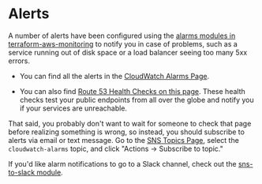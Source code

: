 # Alerts

A number of alerts have been configured using the [alarms modules in
terraform-aws-monitoring](https://github.com/gruntwork-io/terraform-aws-monitoring/tree/master/modules/alarms) to notify you
in case of problems, such as a service running out of disk space or a load balancer seeing too many 5xx errors.

* You can find all the alerts in the [CloudWatch Alarms
  Page](https://console.aws.amazon.com/cloudwatch/home?#alarm:alarmFilter=ANY).

* You can also find [Route 53 Health Checks on this page](https://console.aws.amazon.com/route53/healthchecks/home#/).
  These health checks test your public endpoints from all over the globe and notify you if your services are unreachable.

That said, you probably don't want to wait for someone to check that page before realizing something is wrong, so
instead, you should subscribe to alerts via email or text message. Go to the [SNS Topics
Page](https://console.aws.amazon.com/sns/v2/home?#/topics), select the `cloudwatch-alarms` topic, and click "Actions ->
Subscribe to topic."

If you'd like alarm notifications to go to a Slack channel, check out the [sns-to-slack
module](https://github.com/gruntwork-io/terraform-aws-monitoring/tree/master/modules/alarms/sns-to-slack).
